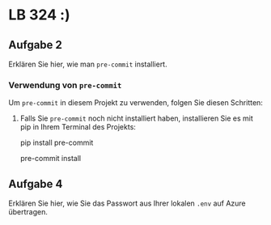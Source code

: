 # LB 324 :)

## Aufgabe 2
Erklären Sie hier, wie man `pre-commit` installiert.

### Verwendung von `pre-commit`

Um `pre-commit` in diesem Projekt zu verwenden, folgen Sie diesen Schritten:

1. Falls Sie `pre-commit` noch nicht installiert haben, installieren Sie es mit pip in Ihrem Terminal des Projekts:

   pip install pre-commit

   pre-commit install



## Aufgabe 4
Erklären Sie hier, wie Sie das Passwort aus Ihrer lokalen `.env` auf Azure übertragen.
